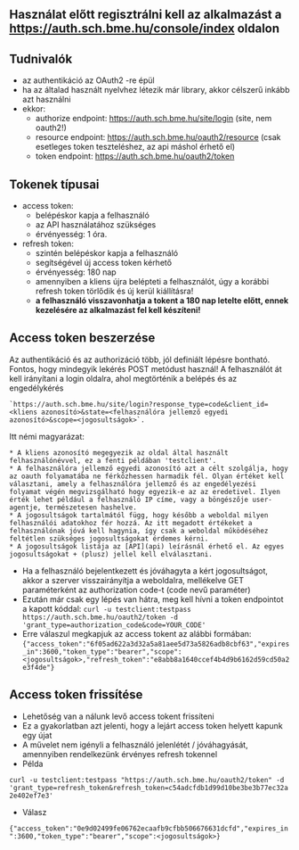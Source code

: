 ## Használat előtt regisztrálni kell az alkalmazást a https://auth.sch.bme.hu/console/index oldalon

## Tudnivalók
* az authentikáció az OAuth2 -re épül
* ha az általad használt nyelvhez létezik már library, akkor célszerű inkább azt használni
* ekkor:
    * authorize endpoint: https://auth.sch.bme.hu/site/login (site, nem oauth2!)
    * resource endpoint: https://auth.sch.bme.hu/oauth2/resource (csak esetleges token teszteléshez, az api máshol érhető el)
    * token endpoint: https://auth.sch.bme.hu/oauth2/token

## Tokenek típusai
* access token:
    * belépéskor kapja a felhasználó
    * az API használatához szükséges
    * érvényesség: 1 óra.
* refresh token:
    * szintén belépéskor kapja a felhasználó
    * segítségével új access token kérhető
    * érvényesség: 180 nap
    * amennyiben a kliens újra belépteti a felhasználót, úgy a korábbi refresh token törlődik és új kerül kiállításra!
    * __a felhasználó visszavonhatja a tokent a 180 nap letelte előtt, ennek kezelésére az alkalmazást fel kell készíteni!__

## Access token beszerzése
Az authentikáció és az authorizáció több, jól definiált lépésre bontható. Fontos, hogy mindegyik lekérés POST metódust használ!
A felhasználót át kell irányítani a login oldalra, ahol megtörténik a belépés és az engedélykérés

    `https://auth.sch.bme.hu/site/login?response_type=code&client_id=<kliens azonosító>&state=<felhasználóra jellemző egyedi azonosító>&scope=<jogosultságok>`. 
Itt némi magyarázat:

    * A kliens azonosító megegyezik az oldal által használt felhasználónévvel, ez a fenti példában 'testclient'.
    * A felhasználóra jellemző egyedi azonosító azt a célt szolgálja, hogy az oauth folyamatába ne férkőzhessen harmadik fél. Olyan értéket kell választani, amely a felhasználóra jellemző és az engedélyezési folyamat végén megvizsgálható hogy egyezik-e az az eredetivel. Ilyen érték lehet például a felhasználó IP címe, vagy a böngészője user-agentje, természetesen hashelve.
    * A jogosultságok tartalmától függ, hogy később a weboldal milyen felhasználói adatokhoz fér hozzá. Az itt megadott értékeket a felhasználónak jóvá kell hagynia, így csak a weboldal működéséhez feltétlen szükséges jogosultságokat érdemes kérni.
    * A jogosultságok listája az [API](api) leírásnál érhető el. Az egyes jogosultságokat + (plusz) jellel kell elválasztani.

* Ha a felhasználó bejelentkezett és jóváhagyta a kért jogosultságot, akkor a szerver visszairányítja a weboldalra, mellékelve GET paraméterként az authorization code-t (code nevű paraméter)
* Ezután már csak egy lépés van hátra, meg kell hívni a token endpointot a kapott kóddal: `curl -u testclient:testpass https://auth.sch.bme.hu/oauth2/token -d 'grant_type=authorization_code&code=YOUR_CODE'`
* Erre válaszul megkapjuk az access tokent az alábbi formában:
  `{"access_token":"6f05ad622a3d32a5a81aee5d73a5826adb8cbf63","expires_in":3600,"token_type":"bearer","scope":<jogosultságok>,"refresh_token":"e8abb8a1640ccef4b4d9b6162d59cd50a2e3f4de"}`

## Access token frissítése
* Lehetőség van a nálunk levő access tokent frissíteni
* Ez a gyakorlatban azt jelenti, hogy a lejárt access token helyett kapunk egy újat
* A művelet nem igényli a felhasználó jelenlétét / jóváhagyását, amennyiben rendelkezünk érvényes refresh tokennel
* Példa

`curl -u testclient:testpass "https://auth.sch.bme.hu/oauth2/token" -d 'grant_type=refresh_token&refresh_token=c54adcfdb1d99d10be3be3b77ec32a2e402ef7e3'`
* Válasz

`{"access_token":"0e9d02499fe06762ecaafb9cfbb506676631dcfd","expires_in":3600,"token_type":"bearer","scope":<jogosultságok>}`